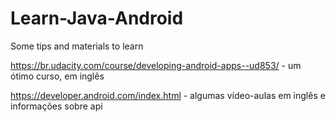 # Learn-Java-Android
Some tips and materials to learn

https://br.udacity.com/course/developing-android-apps--ud853/ - um ótimo curso, em inglês


https://developer.android.com/index.html - algumas vídeo-aulas em inglês e informações sobre api

